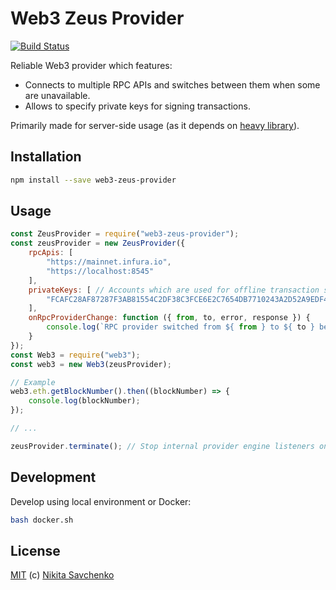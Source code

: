 # Web3 Zeus Provider

[![Build Status](https://travis-ci.org/ZitRos/web3-zeus-provider.svg?branch=master)](https://travis-ci.org/ZitRos/web3-zeus-provider)

Reliable Web3 provider which features:

+ Connects to multiple RPC APIs and switches between them when some are unavailable.
+ Allows to specify private keys for signing transactions.

Primarily made for server-side usage (as it depends on [heavy library](https://github.com/MetaMask/provider-engine)).

Installation
------------

```bash
npm install --save web3-zeus-provider
```

Usage
-----

```javascript
const ZeusProvider = require("web3-zeus-provider");
const zeusProvider = new ZeusProvider({
    rpcApis: [
        "https://mainnet.infura.io",
        "https://localhost:8545"
    ],
    privateKeys: [ // Accounts which are used for offline transaction signing
        "FCAFC28AF87287F3AB81554C2DF38C3FCE6E2C7654DB7710243A2D52A9EDF441"
    ],
    onRpcProviderChange: function ({ from, to, error, response }) {
        console.log(`RPC provider switched from ${ from } to ${ to } because of ${ error }`);
    }
});
const Web3 = require("web3");
const web3 = new Web3(zeusProvider);

// Example
web3.eth.getBlockNumber().then((blockNumber) => {
    console.log(blockNumber);
});

// ...

zeusProvider.terminate(); // Stop internal provider engine listeners once you don't need provider anymore
```

Development
-----------

Develop using local environment or Docker:

```bash
bash docker.sh
```

License
-------

[MIT](LICENSE) (c) [Nikita Savchenko](https://nikita.tk)
